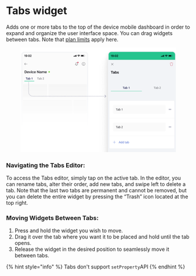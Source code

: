# Tabs widget

Adds one or more tabs to the top of the device mobile dashboard in order to expand and organize the user interface space. You can drag widgets between tabs. Note that [plan limits](../../../blynk.console/limits.md) apply here.

<figure><img src="../../../.gitbook/assets/tabs-mobile-header-widget.png" alt=""><figcaption></figcaption></figure>

### **Navigating the Tabs Editor:**

To access the Tabs editor, simply tap on the active tab. In the editor, you can rename tabs, alter their order, add new tabs, and swipe left to delete a tab. Note that the last two tabs are permanent and cannot be removed, but you can delete the entire widget by pressing the “Trash” icon located at the top right.

### **Moving Widgets Between Tabs:**

1. Press and hold the widget you wish to move.
2. Drag it over the tab where you want it to be placed and hold until the tab opens.
3. Release the widget in the desired position to seamlessly move it between tabs.

{% hint style="info" %}
Tabs don't support `setProperty`API
{% endhint %}
